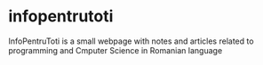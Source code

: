 # infopentrutoti
InfoPentruToti is a small webpage with notes and articles related to programming and Cmputer Science in Romanian language
